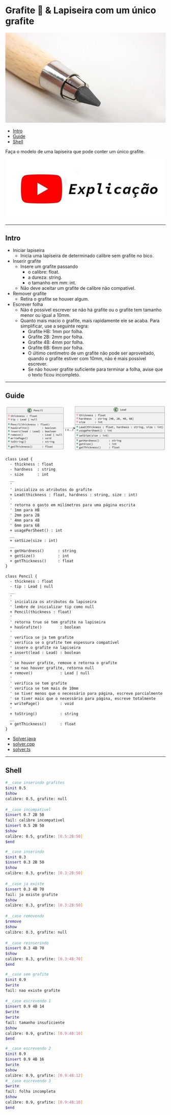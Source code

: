 # Grafite 🎥 & Lapiseira com um único grafite

![cover](cover.jpg)

[](toc)

- [Intro](#intro)
- [Guide](#guide)
- [Shell](#shell)
[](toc)

Faça o modelo de uma lapiseira que pode conter um único grafite.

[![explicação](../_images/explicacao.png)](https://youtu.be/LvZODN2rL6s)

***

## Intro

- Iniciar lapiseira
  - Inicia uma lapiseira de determinado calibre sem grafite no bico.
- Inserir grafite
  - Insere um grafite passando
    - o calibre: float.
    - a dureza: string.
    - o tamanho em mm: int.
  - Não deve aceitar um grafite de calibre não compatível.
- Remover grafite
  - Retira o grafite se houver algum.
- Escrever folha
  - Não é possível escrever se não há grafite ou o grafite tem tamanho menor ou igual a 10mm.
  - Quanto mais macio o grafite, mais rapidamente ele se acaba. Para simplificar, use a seguinte regra:
    - Grafite HB: 1mm por folha.
    - Grafite 2B: 2mm por folha.
    - Grafite 4B: 4mm por folha.
    - Grafite 6B: 6mm por folha.
    - O último centímetro de um grafite não pode ser aproveitado, quando o grafite estiver com 10mm, não é mais possível escrever.
    - Se não houver grafite suficiente para terminar a folha, avise que o texto ficou incompleto.

***

## Guide

![diagrama](diagrama.png)

[](load)[](diagrama.puml)[](plantuml:fenced:filter)

```plantuml
class Lead {
  - thickness : float
  - hardness  : string
  - size      : int
  __
  '
  ' inicializa os atributos do grafite
  + Lead(thickness : float, hardness : string, size : int)
  '
  ' retorna o gasto em milímetros para uma página escrita
  ' 1mm para HB
  ' 2mm para 2B
  ' 4mm para 4B
  ' 6mm para 6B
  + usagePerSheet() : int
  __
  + setSize(size : int)
  __
  + getHardness()      : string
  + getSize()          : int
  + getThickness()     : float
}

class Pencil {
  - thickness : float
  - tip : Lead | null
  __
  '
  ' inicializa os atributos da lapiseira
  ' lembre de inicializar tip como null
  + Pencil(thickness : float)
  '
  ' retorna true se tem grafite na lapiseira
  + hasGrafite()        : boolean
  '
  ' verifica se ja tem grafite
  ' verifica se o grafite tem espessura compatível
  ' insere o grafite na lapiseira
  + insert(lead : Lead) : boolean
  '
  ' se houver grafite, remove e retorna o grafite
  ' se nao houver grafite, retorna null
  + remove()            : Lead | null
  '
  ' verifica se tem grafite
  ' verifica se tem mais de 10mm
  ' se tiver menos que o necessário para página, escreve parcialmente
  ' se tiver mais que o necessário para página, escreve totalmente
  + writePage()         : void
  '
  + toString()          : string
  __
  + getThickness()      : float
}
```

[](load)

- [Solver.java](.cache/draft.java)
- [solver.cpp ](.cache/draft.cpp)
- [solver.ts  ](.cache/draft.ts )

***

## Shell

```bash
#__case inserindo grafites
$init 0.5
$show
calibre: 0.5, grafite: null

#__case incompativel
$insert 0.7 2B 50
fail: calibre incompativel
$insert 0.5 2B 50
$show
calibre: 0.5, grafite: [0.5:2B:50]
$end
```

```bash
#__case inserindo
$init 0.3
$insert 0.3 2B 50
$show
calibre: 0.3, grafite: [0.3:2B:50]

#__case ja existe
$insert 0.3 4B 70
fail: ja existe grafite
$show
calibre: 0.3, grafite: [0.3:2B:50]

#__case removendo
$remove
$show
calibre: 0.3, grafite: null

#__case reinserindo
$insert 0.3 4B 70
$show
calibre: 0.3, grafite: [0.3:4B:70]
$end
```

```bash
#__case sem grafite
$init 0.9
$write
fail: nao existe grafite

#__case escrevendo 1
$insert 0.9 4B 14
$write
$write
fail: tamanho insuficiente
$show
calibre: 0.9, grafite: [0.9:4B:10]
$end
```

```bash
#__case escrevendo 2
$init 0.9
$insert 0.9 4B 16
$write
$show
calibre: 0.9, grafite: [0.9:4B:12]
#__case escrevendo 3
$write
fail: folha incompleta
$show
calibre: 0.9, grafite: [0.9:4B:10]
$end
```
